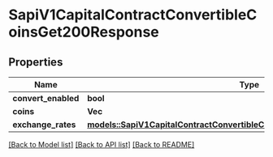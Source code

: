 # SapiV1CapitalContractConvertibleCoinsGet200Response

## Properties

Name | Type | Description | Notes
------------ | ------------- | ------------- | -------------
**convert_enabled** | **bool** |  | 
**coins** | **Vec<String>** |  | 
**exchange_rates** | [**models::SapiV1CapitalContractConvertibleCoinsGet200ResponseExchangeRates**](_sapi_v1_capital_contract_convertible_coins_get_200_response_exchangeRates.md) |  | 

[[Back to Model list]](../README.md#documentation-for-models) [[Back to API list]](../README.md#documentation-for-api-endpoints) [[Back to README]](../README.md)


